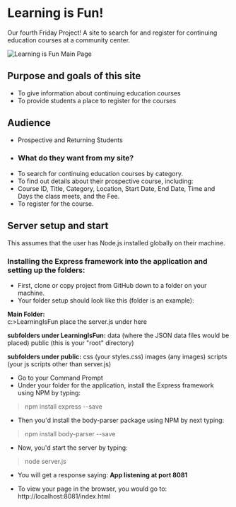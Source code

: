 # Learning is Fun!
Our fourth Friday Project! A site to search for and register for continuing education courses at a community center.

![Learning is Fun Main Page](https://imgur.com/a/lQevXJR)

## Purpose and goals of this site
- To give information about continuing education courses
- To provide students a place to register for the courses

## Audience
- Prospective and Returning Students  
- ### What do they want from my site?
- To search for continuing education courses by category.
- To find out details about their prospective course, including:
- Course ID, Title, Category, Location, Start Date, End Date, Time and Days the class meets, and the Fee.
- To register for the course.

## Server setup and start
This assumes that the user has Node.js installed globally on their machine.

### Installing the Express framework into the application and setting up the folders:

- First, clone or copy project from GitHub down to a folder on your machine.  
- Your folder setup should look like this (folder is an example):

**Main Folder:**  
c:>LearningIsFun
place the server.js under here

**subfolders under LearningIsFun:**
data (where the JSON data files would be placed)
public (this is your "root" directory)

**subfolders under public:**
css (your styles.css)
images (any images)
scripts (your js scripts other than server.js)

- Go to your Command Prompt
- Under your folder for the application, install the Express framework using NPM by typing:
> npm install express --save <enter>

- Then you'd install the body-parser package using NPM by next typing:
> npm install body-parser --save <enter>

- Now, you'd start the server by typing:
> node server.js <enter>

- You will get a response saying:
**App listening at port 8081**

- To view your page in the browser, you would go to:
http://localhost:8081/index.html



